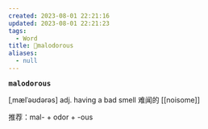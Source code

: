 ```yaml
---
created: 2023-08-01 22:21:16
updated: 2023-08-01 22:21:23
tags:
  - Word
title: 📖malodorous
aliases:
  - null
---
```


<pre><strong>malodorous</strong></pre>
[ˌmælˈəʊdərəs]
adj. having a bad smell 难闻的
[[noisome]]

推荐：mal- + odor + -ous